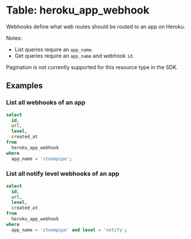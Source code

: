 # Table: heroku_app_webhook

Webhooks define what web routes should be routed to an app on Heroku.

Notes:
* List queries require an `app_name`.
* Get queries require an `app_name` and webhook `id`.

Pagination is not currently supported for this resource type in the SDK.

## Examples

### List all webhooks of an app

```sql
select
  id,
  url,
  level,
  created_at
from
  heroku_app_webhook
where
  app_name = 'steampipe';
```

### List all notify level webhooks of an app

```sql
select
  id,
  url,
  level,
  created_at
from
  heroku_app_webhook
where
  app_name = 'steampipe' and level = 'notify';
```

